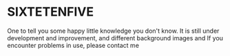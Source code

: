 # SIXTETENFIVE
One to tell you some happy little knowledge you don't know. It is still under development and improvement, and different background images and If you encounter problems in use, please contact me
